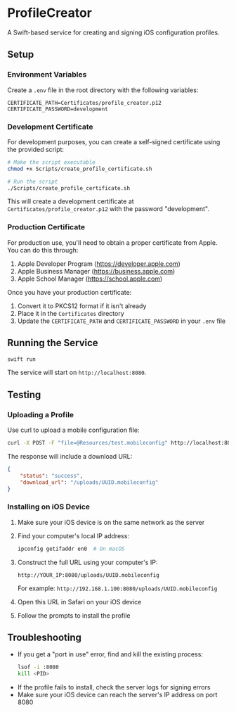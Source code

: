 # ProfileCreator

A Swift-based service for creating and signing iOS configuration profiles.

## Setup

### Environment Variables

Create a `.env` file in the root directory with the following variables:

```env
CERTIFICATE_PATH=Certificates/profile_creator.p12
CERTIFICATE_PASSWORD=development
```

### Development Certificate

For development purposes, you can create a self-signed certificate using the provided script:

```bash
# Make the script executable
chmod +x Scripts/create_profile_certificate.sh

# Run the script
./Scripts/create_profile_certificate.sh
```

This will create a development certificate at `Certificates/profile_creator.p12` with the password "development".

### Production Certificate

For production use, you'll need to obtain a proper certificate from Apple. You can do this through:

1. Apple Developer Program (https://developer.apple.com)
2. Apple Business Manager (https://business.apple.com)
3. Apple School Manager (https://school.apple.com)

Once you have your production certificate:
1. Convert it to PKCS12 format if it isn't already
2. Place it in the `Certificates` directory
3. Update the `CERTIFICATE_PATH` and `CERTIFICATE_PASSWORD` in your `.env` file

## Running the Service

```bash
swift run
```

The service will start on `http://localhost:8080`.

## Testing

### Uploading a Profile

Use curl to upload a mobile configuration file:

```bash
curl -X POST -F "file=@Resources/test.mobileconfig" http://localhost:8080/api/mobileconfig/upload
```

The response will include a download URL:
```json
{
    "status": "success",
    "download_url": "/uploads/UUID.mobileconfig"
}
```

### Installing on iOS Device

1. Make sure your iOS device is on the same network as the server
2. Find your computer's local IP address:
   ```bash
   ipconfig getifaddr en0  # On macOS
   ```
3. Construct the full URL using your computer's IP:
   ```
   http://YOUR_IP:8080/uploads/UUID.mobileconfig
   ```
   For example: `http://192.168.1.100:8080/uploads/UUID.mobileconfig`

4. Open this URL in Safari on your iOS device
5. Follow the prompts to install the profile

## Troubleshooting

- If you get a "port in use" error, find and kill the existing process:
  ```bash
  lsof -i :8080
  kill <PID>
  ```
- If the profile fails to install, check the server logs for signing errors
- Make sure your iOS device can reach the server's IP address on port 8080 